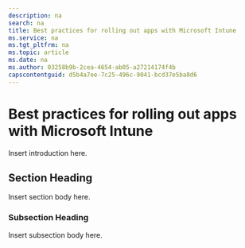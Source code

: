 ```yaml
---
description: na
search: na
title: Best practices for rolling out apps with Microsoft Intune
ms.service: na
ms.tgt_pltfrm: na
ms.topic: article
ms.date: na
ms.author: 03258b9b-2cea-4654-ab05-a27214174f4b
capscontentguid: d5b4a7ee-7c25-496c-9041-bcd37e5ba8d6
---
```

# Best practices for rolling out apps with Microsoft Intune
Insert introduction here.

## Section Heading
Insert section body here.

### Subsection Heading
Insert subsection body here.

